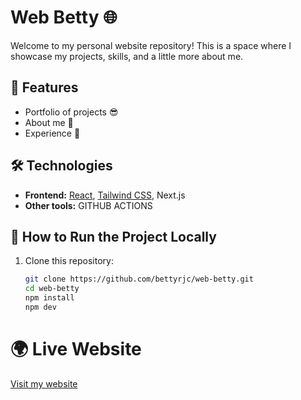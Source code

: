 # Web Betty 🌐

Welcome to my personal website repository! This is a space where I showcase my projects, skills, and a little more about me.

## 🌟 Features

- Portfolio of projects 😎
- About me 👀
- Experience 🤩

## 🛠 Technologies

- **Frontend:** [React](https://reactjs.org/), [Tailwind CSS](https://tailwindcss.com/), Next.js
- **Other tools:** GITHUB ACTIONS

## 🚀 How to Run the Project Locally

1. Clone this repository:
   ```bash
   git clone https://github.com/bettyrjc/web-betty.git
   cd web-betty
   npm install
   npm dev
   ```

# 🌍 Live Website

[Visit my website](https://betjimenez.com/)
